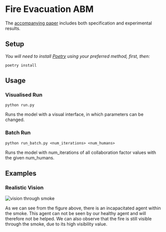 # Fire Evacuation ABM

The [accompanying paper](./docs/Influence_of_Human_Behaviour_in_the_Evacuation_of_a_Burning_Building.pdf) includes both specification and experimental results.

## Setup
*You will need to install [Poetry](https://python-poetry.org/docs/) using your preferred method, first, then:*

```
poetry install
```

## Usage
### Visualised Run

```
python run.py
```

Runs the model with a visual interface, in which parameters can be changed.

### Batch Run

```
python run_batch.py <num_iterations> <num_humans>
```

Runs the model with num_iterations of all collaboration factor values with the given num_humans.

## Examples

### Realistic Vision

![vision through smoke](https://github.com/Chadsr/MesaFireEvacuation/blob/master/images/vision.png?raw=true)

As we can see from the figure above, there is an incapacitated agent within the smoke. This agent can not be seen by our healthy agent and will therefore not be helped. We can also observe that the fire is still visible through the smoke, due to its high visibility value.
